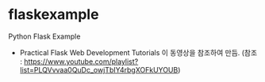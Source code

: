 # flaskexample
Python Flask Example

- Practical Flask Web Development Tutorials 이 동영상을 참조하여 만듬.
  (참조 : https://www.youtube.com/playlist?list=PLQVvvaa0QuDc_owjTbIY4rbgXOFkUYOUB)
